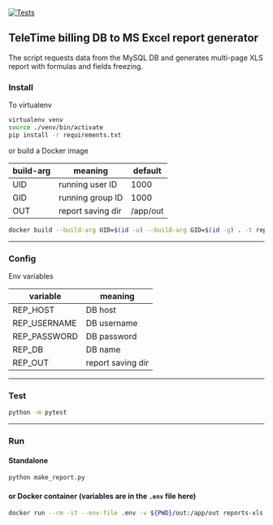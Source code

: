 [![Tests](https://github.com/sir-go/reports-xls/actions/workflows/python-app.yml/badge.svg)](https://github.com/sir-go/reports-xls/actions/workflows/python-app.yml)

## TeleTime billing DB to MS Excel report generator

The script requests data from the MySQL DB and generates multi-page 
XLS report with formulas and fields freezing.

### Install

To virtualenv

```bash
virtualenv venv
source ./venv/bin/activate
pip install -r requirements.txt
```
or build a Docker image

| build-arg | meaning           | default  |
|-----------|-------------------|----------|
| UID       | running user ID   | 1000     |
| GID       | running group ID  | 1000     |
| OUT       | report saving dir | /app/out |

```bash
docker build --build-arg UID=$(id -u) --build-arg GID=$(id -g) . -t reports-xls
```
___
### Config

Env variables

| variable     | meaning           |
|--------------|-------------------|
| REP_HOST     | DB host           |
| REP_USERNAME | DB username       |
| REP_PASSWORD | DB password       |
| REP_DB       | DB name           |
| REP_OUT      | report saving dir |

___
### Test

```bash
python -m pytest
```

___
### Run

#### Standalone

```bash
python make_report.py
```
#### or Docker container (variables are in the `.env` file here)

```bash
docker run --rm -it --env-file .env -v ${PWD}/out:/app/out reports-xls
```
